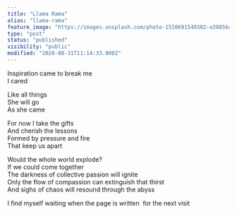 ```yaml
---
title: "Llama Rama"
alias: "llama-rama"
feature_image: "https://images.unsplash.com/photo-1510691540302-a38856cabaca?ixlib=rb-1.2.1&q=80&fm=jpg&crop=entropy&cs=tinysrgb&w=2000&fit=max&ixid=eyJhcHBfaWQiOjExNzczfQ"
type: "post"
status: "published"
visibility: "public"
modified: "2020-08-31T11:14:33.000Z"
---
```


<p>Inspiration came to break me<br>I cared </p><p>Like all things<br>She will go<br>As she came</p><p>For now I take the gifts<br>And cherish the lessons<br>Formed by pressure and fire<br>That keep us apart</p><p>Would the whole world explode?<br>If we could come together<br>The darkness of collective passion will ignite<br>Only the flow of compassion can extinguish that thirst<br>And sighs of chaos will resound through the abyss</p><p>I find myself waiting when the page is written  for the next visit</p>
